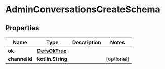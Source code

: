 
# AdminConversationsCreateSchema

## Properties
Name | Type | Description | Notes
------------ | ------------- | ------------- | -------------
**ok** | [**DefsOkTrue**](DefsOkTrue.md) |  | 
**channelId** | **kotlin.String** |  |  [optional]



